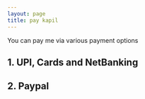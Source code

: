 ```yaml
---
layout: page
title: pay kapil
---
```


You can pay me via various payment options
 
## 1. UPI, Cards and NetBanking
<form> <script src="https://checkout.razorpay.com/v1/payment-button.js" data-payment_button_id="pl_H1IYxAxUmlHnyD" async> </script> </form>

## 2. Paypal
